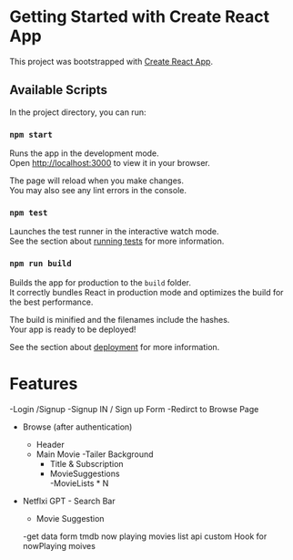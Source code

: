 # Getting Started with Create React App

This project was bootstrapped with [Create React App](https://github.com/facebook/create-react-app).

## Available Scripts

In the project directory, you can run:

### `npm start`

Runs the app in the development mode.\
Open [http://localhost:3000](http://localhost:3000) to view it in your browser.

The page will reload when you make changes.\
You may also see any lint errors in the console.

### `npm test`

Launches the test runner in the interactive watch mode.\
See the section about [running tests](https://facebook.github.io/create-react-app/docs/running-tests) for more information.

### `npm run build`

Builds the app for production to the `build` folder.\
It correctly bundles React in production mode and optimizes the build for the best performance.

The build is minified and the filenames include the hashes.\
Your app is ready to be deployed!

See the section about [deployment](https://facebook.github.io/create-react-app/docs/deployment) for more information.
  
  # Features
  -Login /Signup
     -Signup IN / Sign up Form
     -Redirct to Browse Page
  - Browse (after authentication)
     - Header
     - Main Movie
         -Tailer Background
         - Title & Subscription
         - MovieSuggestions  
                -MovieLists  * N
   - Netflxi GPT 
          - Search Bar
        - Movie Suggestion               

        -get data form tmdb now playing movies list api
        custom Hook for nowPlaying moives